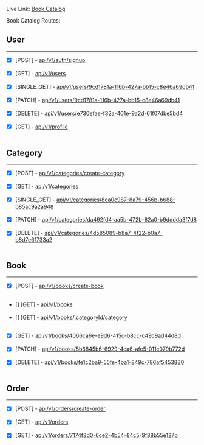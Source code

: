 Live Link: [Book Catalog](https://book-catalog-prisma-ten.vercel.app/)

Book Catalog Routes:

## User
<hr />

- [x] [POST] - [api/v1/auth/signup](https://book-catalog-prisma-ten.vercel.app/api/v1/auth/signup) <br /> <br />
- [x] [GET] - [api/v1/users](https://book-catalog-prisma-ten.vercel.app/api/v1/users) <br /> <br />
- [x] [SINGLE_GET] - [api/v1/users/9cd1781a-116b-427a-bb15-c8e46a69db41](https://book-catalog-prisma-ten.vercel.app/api/v1/users/9cd1781a-116b-427a-bb15-c8e46a69db41) <br /> <br />
- [x] [PATCH] - [api/v1/users/9cd1781a-116b-427a-bb15-c8e46a69db41](https://book-catalog-prisma-ten.vercel.app/api/v1/users/9cd1781a-116b-427a-bb15-c8e46a69db41) <br /> <br />
- [x] [DELETE] - [api/v1/users/e730efae-f32a-401e-9a2d-61f07dbe5bd4](https://book-catalog-prisma-ten.vercel.app/api/v1/users/e730efae-f32a-401e-9a2d-61f07dbe5bd4) <br /> <br />
- [x] [GET] - [api/v1/profile](https://book-catalog-prisma-ten.vercel.app/api/v1/profile) <br /> <br />

## Category
<hr />

- [x] [POST] - [api/v1/categories/create-category](https://book-catalog-prisma-ten.vercel.app/api/v1/categories/create-category) <br /> <br />
- [x] [GET] - [api/v1/categories](https://book-catalog-prisma-ten.vercel.app/api/v1/categories) <br /> <br />
- [x] [SINGLE_GET] - [api/v1/categories/8ca0c987-8a79-456b-b688-b85ac9a2a948](https://book-catalog-prisma-ten.vercel.app/api/v1/categories/8ca0c987-8a79-456b-b688-b85ac9a2a948) <br /> <br />
- [x] [PATCH] - [api/v1/categories/da492fd4-aa5b-472b-82a0-b9dddda3f7d8](https://book-catalog-prisma-ten.vercel.app/api/v1/categories/da492fd4-aa5b-472b-82a0-b9dddda3f7d8) <br /> <br />
- [x] [DELETE] - [api/v1/categories/4d585089-b8a7-4f22-b0a7-b8d7e61733a2](https://book-catalog-prisma-ten.vercel.app/api/v1/categories/4d585089-b8a7-4f22-b0a7-b8d7e61733a2) <br /> <br />

## Book
<hr />

- [x] [POST] - [api/v1/books/create-book](https://book-catalog-prisma-ten.vercel.app/api/v1/books/create-book) <br /> <br />
- [] [GET] - [api/v1/books](https://book-catalog-prisma-ten.vercel.app/api/v1/books) <br /> <br />
- [] [GET] - [api/v1/books/:categoryId/category](https://book-catalog-prisma-ten.vercel.app/api/v1/books/:categoryId/category) <br /> <br />
- [x] [GET] - [api/v1/books/4066ca6e-e9d6-415c-b8cc-c49c9ad44d8d](https://book-catalog-prisma-ten.vercel.app/api/v1/books/4066ca6e-e9d6-415c-b8cc-c49c9ad44d8d) <br /> <br />
- [x] [PATCH] - [api/v1/books/5b6845b6-6929-4ca6-afe5-011c079b772d](https://book-catalog-prisma-ten.vercel.app/api/v1/books/5b6845b6-6929-4ca6-afe5-011c079b772d) <br /> <br />
- [x] [DELETE] - [api/v1/books/fe1c2ba9-55fe-4ba1-849c-786af5453880](https://book-catalog-prisma-ten.vercel.app/api/v1/books/fe1c2ba9-55fe-4ba1-849c-786af5453880) <br /> <br />

## Order
<hr />

- [x] [POST] - [api/v1/orders/create-order](https://book-catalog-prisma-ten.vercel.app/api/v1/orders/create-order) <br /> <br />
- [x] [GET] - [api/v1/orders](https://book-catalog-prisma-ten.vercel.app/api/v1/orders) <br /> <br />
- [x] [GET] - [api/v1/orders/7174f8d0-6ce2-4b54-84c5-9f88b55e127b](https://book-catalog-prisma-ten.vercel.app/api/v1/orders/7174f8d0-6ce2-4b54-84c5-9f88b55e127b) <br /> <br />